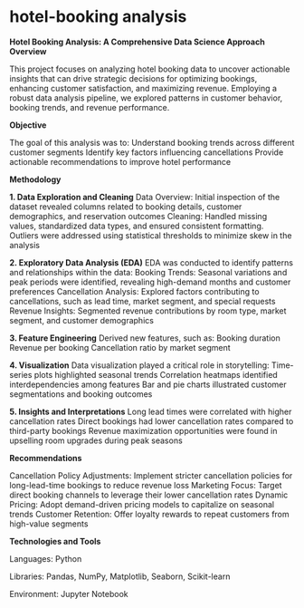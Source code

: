 # hotel-booking analysis
**Hotel Booking Analysis: A Comprehensive Data Science Approach**
**Overview**

This project focuses on analyzing hotel booking data to uncover actionable insights that can drive strategic decisions for optimizing bookings, enhancing customer satisfaction, and maximizing revenue. Employing a robust data analysis pipeline, we explored patterns in customer behavior, booking trends, and revenue performance.

**Objective**

The goal of this analysis was to:
Understand booking trends across different customer segments
Identify key factors influencing cancellations
Provide actionable recommendations to improve hotel performance

**Methodology**

**1. Data Exploration and Cleaning**
Data Overview: Initial inspection of the dataset revealed columns related to booking details, customer demographics, and reservation outcomes
Cleaning: Handled missing values, standardized data types, and ensured consistent formatting. Outliers were addressed using statistical thresholds to minimize skew in the analysis

**2. Exploratory Data Analysis (EDA)**
EDA was conducted to identify patterns and relationships within the data:
Booking Trends: Seasonal variations and peak periods were identified, revealing high-demand months and customer preferences
Cancellation Analysis: Explored factors contributing to cancellations, such as lead time, market segment, and special requests
Revenue Insights: Segmented revenue contributions by room type, market segment, and customer demographics

**3. Feature Engineering**
Derived new features, such as:
Booking duration
Revenue per booking
Cancellation ratio by market segment

**4. Visualization**
Data visualization played a critical role in storytelling:
Time-series plots highlighted seasonal trends
Correlation heatmaps identified interdependencies among features
Bar and pie charts illustrated customer segmentations and booking outcomes

**5. Insights and Interpretations**
Long lead times were correlated with higher cancellation rates
Direct bookings had lower cancellation rates compared to third-party bookings
Revenue maximization opportunities were found in upselling room upgrades during peak seasons

**Recommendations**

Cancellation Policy Adjustments: Implement stricter cancellation policies for long-lead-time bookings to reduce revenue loss
Marketing Focus: Target direct booking channels to leverage their lower cancellation rates
Dynamic Pricing: Adopt demand-driven pricing models to capitalize on seasonal trends
Customer Retention: Offer loyalty rewards to repeat customers from high-value segments

**Technologies and Tools**

Languages: Python

Libraries: Pandas, NumPy, Matplotlib, Seaborn, Scikit-learn

Environment: Jupyter Notebook
